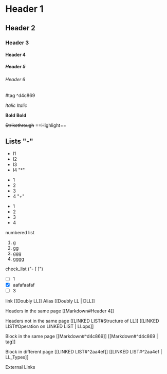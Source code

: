 # Header 1
## Header 2
### Header 3
#### Header 4
##### Header 5
###### Header 6

#tag ^d4c869

_Italic_
*Italic*

__Bold__
**Bold**

~~Strikethrough~~
==Highlight==

## Lists "-"
- l1
- l2
- l3
- l4
"*"
* 1
* 2
* 3
* 4
"+"
+ 1
+ 2
+ 3
+ 4

numbered list
1. g
2. gg
3. ggg
4. gggg

check_list ("- [ ]")
- [ ]  1
- [x] aafafaafaf
- [ ] 3

link
[[Doubly LL]]
Alias
[[Doubly LL | DLL]]

Headers in the same page
[[Markdown#Header 4]]

Headers not in the same page
[[LINKED LIST#Structure of LL]]
[[LINKED LIST#Operation on LINKED LIST | LLops]]

Block in the same page
[[Markdown#^d4c869]]
[[Markdown#^d4c869 | tag]]

Block in different page
[[LINKED LIST#^2aa4ef]]
[[LINKED LIST#^2aa4ef | LL_Types]]

External Links



